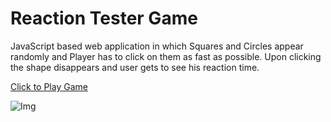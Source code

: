 # Reaction Tester Game
JavaScript based web application in which Squares and Circles appear randomly and Player has to click on them as fast as possible. Upon clicking the shape disappears and user gets to see his reaction time.

[Click to Play Game](https://navjotsinghgithub.github.io/Reaction_Tester_Game/)

![Img](https://user-images.githubusercontent.com/67229181/129437463-d1c628ca-1df1-432d-9692-e53972d866e6.png)
